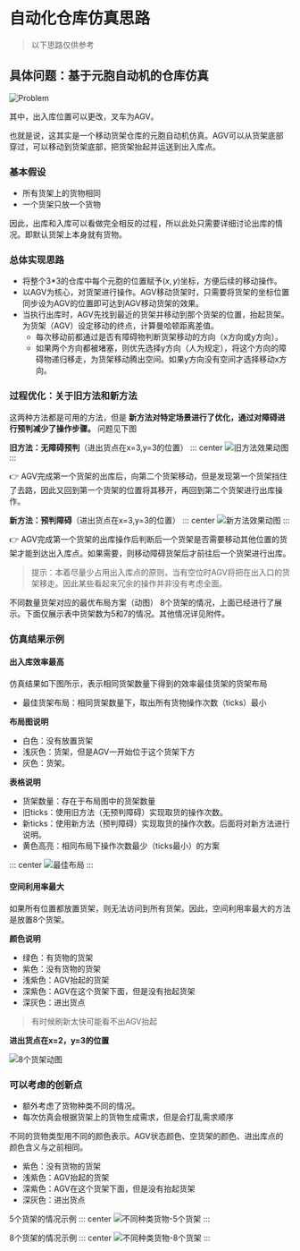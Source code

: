 # 自动化仓库仿真思路
> 以下思路仅供参考

## 具体问题：基于元胞自动机的仓库仿真
![Problem](./images/MicroCityWeb/../WarehouseSim/problem.png)

其中，出入库位置可以更改，叉车为AGV。

也就是说，这其实是一个移动货架仓库的元胞自动机仿真。AGV可以从货架底部穿过，可以移动到货架底部，把货架抬起并运送到出入库点。

### 基本假设
* 所有货架上的货物相同
* 一个货架只放一个货物

因此，出库和入库可以看做完全相反的过程，所以此处只需要详细讨论出库的情况。即默认货架上本身就有货物。

### 总体实现思路
* 将整个3*3的仓库中每个元胞的位置赋予$(x,y)$坐标，方便后续的移动操作。
* 以AGV为核心，对货架进行操作。AGV移动货架时，只需要将货架的坐标位置同步设为AGV的位置即可达到AGV移动货架的效果。
* 当执行出库时，AGV先找到最近的货架并移动到那个货架的位置，抬起货架。为货架（AGV）设定移动的终点，计算曼哈顿距离差值。
  * 每次移动前都通过是否有障碍物判断货架移动的方向（x方向或y方向）。
  * 如果两个方向都被堵塞，则优先选择y方向（人为规定），将这个方向的障碍物递归移走，为货架移动腾出空间。如果y方向没有空间才选择移动x方向。

### 过程优化：关于旧方法和新方法
这两种方法都是可用的方法，但是 **新方法对特定场景进行了优化，通过对障碍进行预判减少了操作步骤。** 问题见下图

**旧方法：无障碍预判**（进出货点在x=3,y=3的位置）
::: center
![旧方法效果动图](./images/WarehouseSim/无预判障碍.gif)
:::

👉 AGV完成第一个货架的出库后，向第二个货架移动，但是发现第一个货架挡住了去路，因此又回到第一个货架的位置将其移开，再回到第二个货架进行出库操作。

**新方法：预判障碍**（进出货点在x=3,y=3的位置）
::: center
![新方法效果动图](./images/WarehouseSim/预判障碍.gif)
:::

👉 AGV完成第一个货架的出库操作后判断后一个货架是否需要移动其他位置的货架才能到达出入库点。如果需要，则移动障碍货架后才前往后一个货架进行出库。

> 提示：本着尽量少占用出入库点的原则，当有空位时AGV将把在出入口的货架移走。因此某些看起来冗余的操作并非没有考虑全面。

不同数量货架对应的最优布局方案（动图）
8个货架的情况，上面已经进行了展示。下面仅展示表中货架数为5和7的情况。其他情况详见附件。

### 仿真结果示例
#### 出入库效率最高
仿真结果如下图所示，表示相同货架数量下得到的效率最佳货架的货架布局
* 最佳货架布局：相同货架数量下，取出所有货物操作次数（ticks）最小

**布局图说明**
* 白色：没有放置货架
* 浅灰色：货架，但是AGV一开始位于这个货架下方
* 灰色：货架。

**表格说明**
* 货架数量：存在于布局图中的货架数量
* 旧ticks：使用旧方法（无预判障碍）实现取货的操作次数。
* 新ticks：使用新方法（预判障碍）实现取货的操作次数。后面将对新方法进行说明。
* 黄色高亮：相同布局下操作次数最少（ticks最小）的方案

::: center
![最佳布局](./images/WarehouseSim/optimal_layout.png)
:::

#### 空间利用率最大
如果所有位置都放置货架，则无法访问到所有货架。因此，空间利用率最大的方法是放置8个货架。

**颜色说明**
* 绿色：有货物的货架
* 紫色：没有货物的货架
* 浅紫色：AGV抬起的货架
* 深紫色：AGV在这个货架下面，但是没有抬起货架
* 深灰色：进出货点

> 有时候刷新太快可能看不出AGV抬起

**进出货点在x=2，y=3的位置**

![8个货架动图](./images/WarehouseSim/8cargo.gif)

### 可以考虑的创新点
* 额外考虑了货物种类不同的情况。
* 每次仿真会根据货架上的货物生成需求，但是会打乱需求顺序

不同的货物类型用不同的颜色表示。AGV状态颜色、空货架的颜色、进出库点的颜色含义与之前相同。
* 紫色：没有货物的货架
* 浅紫色：AGV抬起的货架
* 深紫色：AGV在这个货架下面，但是没有抬起货架
* 深灰色：进出货点

5个货架的情况示例
::: center
![不同种类货物-5个货架](./images/WarehouseSim/color5.gif)
:::

8个货架的情况示例
::: center
![不同种类货物-8个货架](./images/WarehouseSim/color8.gif)
:::